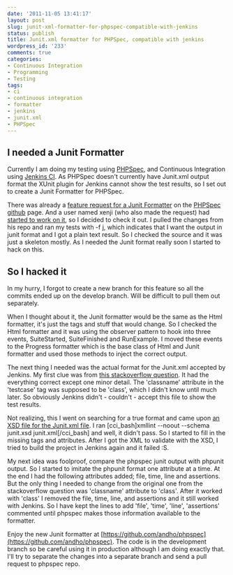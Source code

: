 ```yaml
---
date: '2011-11-05 13:41:17'
layout: post
slug: junit-xml-formatter-for-phpspec-compatible-with-jenkins
status: publish
title: Junit.xml formatter for PHPSpec, compatible with jenkins
wordpress_id: '233'
comments: true
categories:
- Continuous Integration
- Programming
- Testing
tags:
- ci
- continuous integration
- formatter
- jenkins
- junit.xml
- PHPSpec
---
```


## I needed a Junit Formatter


Currently I am doing my testing using [PHPSpec](http://www.phpspec.net/), and Continuous Integration using [Jenkins CI](http://jenkins-ci.org/). As PHPSpec doesn't currently have Junit.xml output format the XUnit plugin for Jenkins cannot show the test results, so I set out to create a Junit Formatter for PHPSpec.

There was already a [feature request for a Junit Formatter](https://github.com/phpspec/phpspec/issues/33) on the [PHPSpec github](https://github.com/phpspec/phpspec) page. And a user named xenji (who also made the request) had[ started to work on it](https://github.com/xenji/phpspec), so I decided to check it out. I pulled the changes from his repo and ran my tests with -f j, which indicates that I want the output in junit format and I got a plain text result. So I checked the source and it was just a skeleton mostly. As I needed the Junit format really soon I started to hack on this.

<!-- more -->

## So I hacked it


In my hurry, I forgot to create a new branch for this feature so all the commits ended up on the develop branch. Will be difficult to pull them out separately.

When I thought about it, the Junit formatter would be the same as the Html formatter, it's just the tags and stuff that would change. So I checked the Html formatter and it was using the observer pattern to hook into three events, SuiteStarted, SuiteFinished and RunExample. I moved these events to the Progress formatter which is the base class of Html and Junit formatter and used those methods to inject the correct output.

The next thing I needed was the actual format for the Junit.xml accepted by Jenkins. My first clue was from [this stackoverflow question](http://stackoverflow.com/questions/4922867/junit-xml-format-specification-that-hudson-supports). It had the everything correct except one minor detail. The 'classname' attribute in the 'testcase' tag was supposed to be 'class', which I didn't know until much later. So obviously Jenkins didn't - couldn't - accept this file to show the test results.

Not realizing, this I went on searching for a true format and came upon [an XSD file for the Junit.xml file](http://windyroad.org/2011/02/07/apache-ant-junit-xml-schema/). I ran [cci_bash]xmllint --noout --schema junit.xsd junit.xml[/cci_bash] and well, it didn't pass. So I started to fill in the missing tags and attributes. After I got the XML to validate with the XSD, I tried to build the project in Jenkins again and it failed :S.

My next idea was foolproof, compare the phpspec junit output with phpunit output. So I started to imitate the phpunit format one attribute at a time. At the end I had the following attributes added; file, time, line and assertions. But the only thing I needed to change from the original one from the stackoverflow question was 'classname' attribute to 'class'. After it worked with 'class' I removed the file, time, line, and assertions and it still worked with Jenkins. So I have kept the lines to add 'file', 'time', 'line', 'assertions' commented until phpspec makes those information available to the formatter.

Enjoy the new Junit formatter at [https://github.com/andho/phpspec](https://github.com/andho/phpspec). The code is in the development branch so be careful using it in production although I am doing exactly that. I'll try to separate the changes into a separate branch and send a pull request to phpspec repo.
